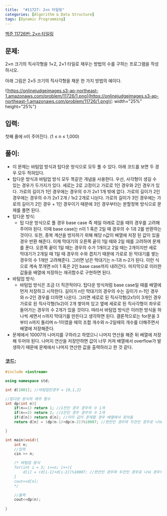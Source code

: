 ```yaml
---
title:  "#11727: 2×n 타일링"
categories: [Algorithm & Data Structure]
tags: [Dynamic Programming]
---
```


[백준 11726번: 2×n 타일링](https://www.acmicpc.net/problem/11726)

## 문제:

2×n 크기의 직사각형을 1×2, 2×1 타일로 채우는 방법의 수를 구하는 프로그램을 작성하시오.

아래 그림은 2×5 크기의 직사각형을 채운 한 가지 방법의 예이다.

![https://onlinejudgeimages.s3-ap-northeast-1.amazonaws.com/problem/11726/1.png](https://onlinejudgeimages.s3-ap-northeast-1.amazonaws.com/problem/11726/1.png){: width="25%" height="25%"}

## 입력:

첫째 줄에 n이 주어진다. (1 ≤ n ≤ 1,000)

## 풀이:

- 이 문제는 바텀업 방식과 탑다운 방식으로 모두 풀 수 있다. 아래 코드를 보면 두 경우 모두 적혀있다.
- 탑다운 방식과 바텀업 방식 모두 똑같은 개념을 사용한다. 우선, 사각형이 생길 수 있는 경우가 두가지가 있다. 세로는 2로 고정이고 가로로 1인 경우와 2인 경우가 있다.  가로의 길이가 1인 경우에는 경우의 수가 2x1 1개 밖에 없다. 가로의 길이가 2인 경우에는 경우의 수가 2x1 2개 / 1x2 2개로 나뉜다. 가로의 길이가 3인 경우에는 가로의 길이가 2인 경우 + 1인 경우이기 때문에  3인 경우부터는 분할정복 방식으로 문제를 풀면 된다.
- 탑다운 방식:
    - 탑 다운 방식으로 풀 경우 base case 즉 제일 아래로 갔을 때의 경우를 고려해주어야 된다. 이때 base case는 n이 1 혹은 2일 때 경우의 수 1과 2를 반환하는 것이다. 또한, 중복 계산을 방지하기 위해 해당 n값이 배열에 저장 된 값이 있을 경우 반환 해준다. 이제 막대기의 오른쪽 끝이 1일 때와 2일 때를 고려하여 문제를 푼다. 오른쪽 끝이 1일 때는 경우의 수가 1개이고 2일 때는 2개이지만 세로 막대기가 2개일 때 1일 때 경우의 수와 겹치기 때문에 가로로 된 막대기를 쌓는 경우의 수 1개만 고려해준다. 그러면 남은 막대기는 n-1과 n-2가 된다. 이런 식으로 계속 쪼개면 n이 1 혹은 2인 base case까지 내려간다. 마지막으로 이러한 값들을 배열에 저장하는 재귀함수로 구현하면 된다.
- 바텀업 방식:
    - 바텀업 방식은 조금 더 직관적이다. 탑다운 방식처럼 base case일 때를 배열에 먼저 저장하고 시작한다. 길이가 n인 막대기의 경우의 수는 길이가 n-1인 경우와 n-2인 경우를 더하면 나온다. 그러면 세로로 된 직사각형(2x1)이 3개인 경우 가로로 된 직사각형(1x2)이 2개 쌓아져 있고 옆에 세로로 된 직사각형이 좌우로 들어가는 경우의 수 2개가 있을 것이다. 따라서 바텀업 방식은 이러한 방식을 하나씩 세면서 n까지 막대기를 만든다고 생각하면 된다. 결론적으로는 for문을 3부터 n까지 돌리며 n-1이였을 때의 조합 개수와 n-2일때의 개수를 더해주면서 배열에 저장해준다.
- 문제에서 10007의 나머지를 구하라고 하였으니 나머지 연산을 해준 뒤 배열에 저장 해 두어야 된다. 나머지 연산을 저장안하면 값이 너무 커져 배열에서 overflow가 발생하기 때문에 문제에서 나머지 연산한 값을 출력하라고 한 것 같다.

### 코드:

```cpp
#include <iostream>

using namespace std;

int d[1001]; //바텀업인경우 = {0,1,2}

//탑다운 방식의 재귀 함수
int dp(int n){
	if(n==1) return 1; //1칸인 경우 경우의 수 1개
	if(n==2) return 2; //2칸인 경우 경우의 수 2개
	if(d[n]) return d[n]; //이미 값이 존재할 경우 배열에서 찾아옴
	return d[n] = (dp(n-1)+dp(n-2))%10007; //한칸인 경우와 두칸인 경우로 나눠 경우의 수 확인

}

int main(void){
	int n;
	//입력
	cin >> n;

	/* 바텀업 방식
	for(int i = 3; i<=n; i++){
		d[i] = (d[i-1]+d[i-2])%10007; //한칸인 경우와 두칸인 경우로 나눠 경우의 수 확인
	}
	cout<<d[n];
	*/

	//출력
	cout<<dp(n);
	
}
```